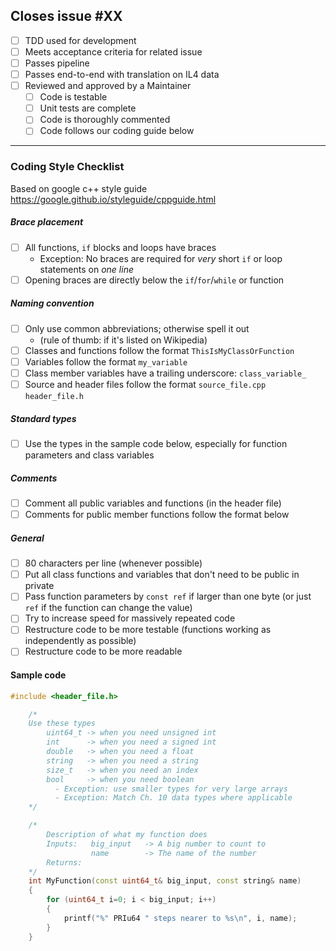 ## Closes issue #XX

* [ ] TDD used for development
* [ ] Meets acceptance criteria for related issue
* [ ] Passes pipeline
* [ ] Passes end-to-end with translation on IL4 data
* [ ] Reviewed and approved by a Maintainer
  - [ ] Code is testable
  - [ ] Unit tests are complete
  - [ ] Code is thoroughly commented
  - [ ] Code follows our coding guide below
---

### Coding Style Checklist

Based on google c++ style guide https://google.github.io/styleguide/cppguide.html

##### Brace placement
* [ ] All functions, `if` blocks and loops have braces
  - Exception: No braces are required for _very_ short `if` or loop statements on _one line_
* [ ] Opening braces are directly below the `if`/`for`/`while` or function

##### Naming convention

* [ ] Only use common abbreviations; otherwise spell it out
    - (rule of thumb: if it's listed on Wikipedia)
* [ ] Classes and functions follow the format `ThisIsMyClassOrFunction`
* [ ] Variables follow the format `my_variable`
* [ ] Class member variables have a trailing underscore: `class_variable_`
* [ ] Source and header files follow the format `source_file.cpp` `header_file.h`

##### Standard types
* [ ] Use the types in the sample code below, especially for function parameters and class variables

##### Comments
* [ ] Comment all public variables and functions (in the header file)
* [ ] Comments for public member functions follow the format below

##### General
* [ ] 80 characters per line (whenever possible)
* [ ] Put all class functions and variables that don't need to be public in private
* [ ] Pass function parameters by `const ref` if larger than one byte (or just `ref` if the function can change the value)
* [ ] Try to increase speed for massively repeated code
* [ ] Restructure code to be more testable (functions working as independently as possible) 
* [ ] Restructure code to be more readable

#### Sample code
```c++
#include <header_file.h>

    /*
    Use these types
        uint64_t -> when you need unsigned int
        int      -> when you need a signed int
        double	 -> when you need a float
        string	 -> when you need a string
        size_t	 -> when you need an index
        bool	 -> when you need boolean
          - Exception: use smaller types for very large arrays
          - Exception: Match Ch. 10 data types where applicable
    */

    /*
        Description of what my function does
        Inputs:   big_input   -> A big number to count to
                  name        -> The name of the number
        Returns:           
    */
    int MyFunction(const uint64_t& big_input, const string& name)
    {
        for (uint64_t i=0; i < big_input; i++)
        {
            printf("%" PRIu64 " steps nearer to %s\n", i, name);
        }
    }
```


